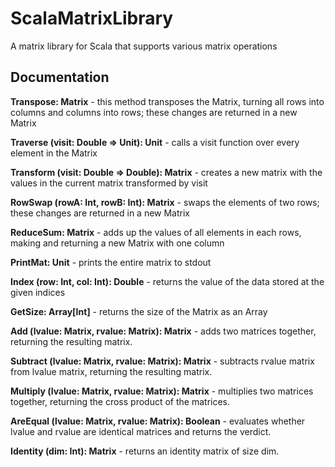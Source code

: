# ScalaMatrixLibrary

A matrix library for Scala that supports various matrix operations

## Documentation

**Transpose: Matrix** - this method transposes the Matrix, turning all rows into columns and columns into rows; these changes are returned in a new Matrix

**Traverse (visit: Double => Unit): Unit** - calls a visit function over every element in the Matrix

**Transform (visit: Double => Double): Matrix** - creates a new matrix with the values in the current matrix transformed by visit

**RowSwap (rowA: Int, rowB: Int): Matrix** - swaps the elements of two rows; these changes are returned in a new Matrix

**ReduceSum: Matrix** - adds up the values of all elements in each rows, making and returning a new Matrix with one column

**PrintMat: Unit** - prints the entire matrix to stdout

**Index (row: Int, col: Int): Double** - returns the value of the data stored at the given indices

**GetSize: Array\[Int]** - returns the size of the Matrix as an Array

**Add (lvalue: Matrix, rvalue: Matrix): Matrix** - adds two matrices together, returning the resulting matrix.

**Subtract (lvalue: Matrix, rvalue: Matrix): Matrix** - subtracts rvalue matrix from lvalue matrix, returning the resulting matrix.

**Multiply (lvalue: Matrix, rvalue: Matrix): Matrix** - multiplies two matrices together, returning the cross product of the matrices.

**AreEqual (lvalue: Matrix, rvalue: Matrix): Boolean** - evaluates whether lvalue and rvalue are identical matrices and returns the verdict.

**Identity (dim: Int): Matrix** - returns an identity matrix of size dim.
